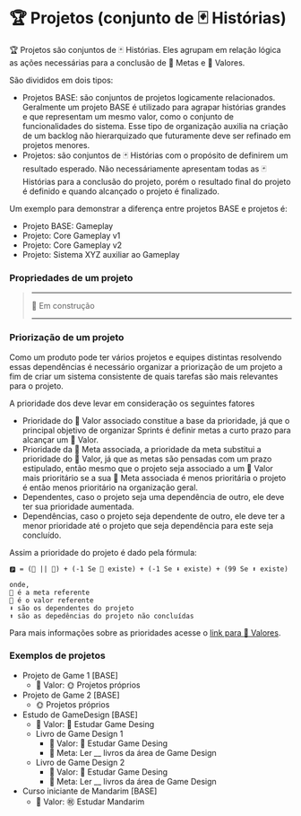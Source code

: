 # 🏆 Projetos (conjunto de 🃏 Histórias)

🏆 Projetos são conjuntos de 🃏 Histórias. Eles agrupam em relação lógica as ações necessárias para a conclusão de 🎯 Metas e 🌟 Valores.

São divididos em dois tipos:

- Projetos BASE: são conjuntos de projetos logicamente relacionados. Geralmente um projeto BASE é utilizado para agrapar histórias grandes e que representam um mesmo valor, como o conjunto de funcionalidades do sistema. Esse tipo de organização auxilia na criação de um backlog não hierarquizado que futuramente deve ser refinado em projetos menores.
- Projetos: são conjuntos de 🃏 Histórias com o propósito de definirem um resultado esperado. Não necessáriamente apresentam todas as 🃏 Histórias para a conclusão do projeto, porém o resultado final do projeto é definido e quando alcançado o projeto é finalizado.

Um exemplo para demonstrar a diferença entre projetos BASE e projetos é:

- Projeto BASE: Gameplay
- Projeto: Core Gameplay v1
- Projeto: Core Gameplay v2
- Projeto: Sistema XYZ auxiliar ao Gameplay

### Propriedades de um projeto

> ---
> 🚧 Em construção
> 
> ---

### Priorização de um projeto

Como um produto pode ter vários projetos e equipes distintas resolvendo essas dependências é necessário organizar a priorização de um projeto a fim de criar um sistema consistente de quais tarefas são mais relevantes para o projeto.

A prioridade dos deve levar em consideração os seguintes fatores

- Prioridade do 🌟 Valor associado constitue a base da prioridade, já que o principal objetivo de organizar Sprints é definir metas a curto prazo para alcançar um 🌟 Valor.
- Prioridade da 🎯 Meta associada, a prioridade da meta substitui a prioridade do 🌟 Valor, já que as metas são pensadas com um prazo estipulado, então mesmo que o projeto seja associado a um 🌟 Valor mais prioritário se a sua 🎯 Meta associada é menos prioritária o projeto é então menos prioritário na organização geral.
- Dependentes, caso o projeto seja uma dependência de outro, ele deve ter sua prioridade aumentada.
- Dependências, caso o projeto seja dependente de outro, ele deve ter a menor prioridade até o projeto que seja dependência para este seja concluído.

Assim a prioridade do projeto é dado pela fórmula: 

```
🅿️ = (🎯 || 🌟) + (-1 Se 🎯 existe) + (-1 Se ⬇️ existe) + (99 Se ⬆️ existe)

onde,
🎯 é a meta referente
🌟 é o valor referente
⬇️ são os dependentes do projeto
⬆️ são as depedências do projeto não concluídas
```

Para mais informações sobre as prioridades acesse o [link para 🌟 Valores](values.md).

### Exemplos de projetos

- Projeto de Game 1 [BASE]
    - 🌟 Valor: 🌞 Projetos próprios
- Projeto de Game 2 [BASE]
    - 🌞 Projetos próprios
- Estudo de GameDesign [BASE]
    - 🌟 Valor: 🧩 Estudar Game Desing
    - Livro de Game Design 1
        - 🌟 Valor: 🧩 Estudar Game Desing
        - 🎯 Meta: Ler __ livros da área de Game Design
    - Livro de Game Design 2
        - 🌟 Valor: 🧩 Estudar Game Desing
        - 🎯 Meta: Ler __ livros da área de Game Design
- Curso iniciante de Mandarim [BASE]
    - 🌟 Valor: ㊗️ Estudar Mandarim